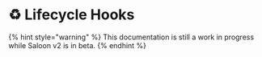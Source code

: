 # ♻ Lifecycle Hooks

{% hint style="warning" %}
This documentation is still a work in progress while Saloon v2 is in beta.
{% endhint %}
